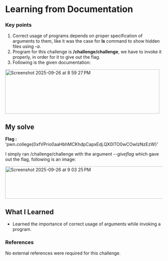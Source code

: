# Learning from Documentation
### Key points
1. Correct usage of programs depends on proper specification of arguments to them, like it was the case for **ls** command to show hidden files using _-a_.
2. Program for this challenge is **/challenge/challenge**, we have to invoke it properly, in order for it to give out the flag.
3. Following is the given documentation:

<img width="493" height="141" alt="Screenshot 2025-09-26 at 8 59 27 PM" src="https://github.com/user-attachments/assets/dd7dd44b-fd97-4aee-8dc5-667839756d29" />

## My solve
**Flag :** 'pwn.college{0xfVPrio0aaHbhMCKhdpCapxEdj.QX0ITO0wCOwIzNzEzW}'

I simply ran /challenge/challenge with the argument  _--giveflag_ which gave out the flag, following is an image:

<img width="592" height="103" alt="Screenshot 2025-09-26 at 9 03 25 PM" src="https://github.com/user-attachments/assets/d1d22208-8827-4615-8a51-5cdb4052efc9" />

## What I Learned
- Learned the importance of correct usage of arguments while invoking a program.
### References
No external references were required for this challenge.
